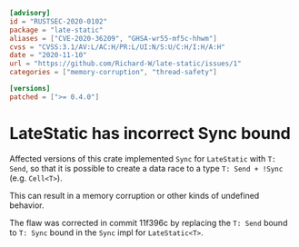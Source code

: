 ```toml
[advisory]
id = "RUSTSEC-2020-0102"
package = "late-static"
aliases = ["CVE-2020-36209", "GHSA-wr55-mf5c-hhwm"]
cvss = "CVSS:3.1/AV:L/AC:H/PR:L/UI:N/S:U/C:H/I:H/A:H"
date = "2020-11-10"
url = "https://github.com/Richard-W/late-static/issues/1"
categories = ["memory-corruption", "thread-safety"]

[versions]
patched = [">= 0.4.0"]
```

# LateStatic has incorrect Sync bound

Affected versions of this crate implemented `Sync` for `LateStatic` with `T: Send`, so that it is possible to create a data race to a type `T: Send + !Sync` (e.g. `Cell<T>`).

This can result in a memory corruption or other kinds of undefined behavior.

The flaw was corrected in commit 11f396c by replacing the `T: Send` bound to `T: Sync` bound in the `Sync` impl for `LateStatic<T>`.
